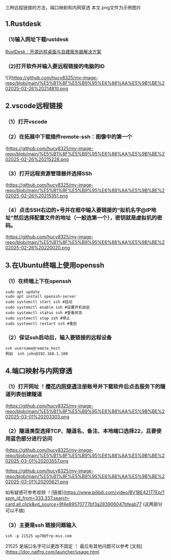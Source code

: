 三种远程链接的方法，端口映射和内网穿透
本文.png文件为示例图片

## 1.Rustdesk

### （1)输入网址下载rustdesk

[RustDesk：开源远程桌面与自建服务器解决方案](https://rustdesk.com/zh-cn/)

### （2)打开软件并输入要远程链接的电脑的ID
![](https://github.com/hucy8325/my-image-repo/blob/main/%E5%B1%8F%E5%B9%95%E6%88%AA%E5%9B%BE%202025-02-26%20214810.png


## 2.vscode远程链接

### （1）打开vscode

### （2）在拓展中下载插件remote-ssh：图像中的第一个
(https://github.com/hucy8325/my-image-repo/blob/main/%E5%B1%8F%E5%B9%95%E6%88%AA%E5%9B%BE%202025-02-26%20215228.png

### （3）打开远程资源管理器并选择SSh
(https://github.com/hucy8325/my-image-repo/blob/main/%E5%B1%8F%E5%B9%95%E6%88%AA%E5%9B%BE%202025-02-26%20215351.png

### （4）点击SSH右边的+号并在框中输入要链接的“拟机名字@IP地址”然后选择配置文件的地址（一般选第一个），密钥就是虚拟机的密码。
(https://github.com/hucy8325/my-image-repo/blob/main/%E5%B1%8F%E5%B9%95%E6%88%AA%E5%9B%BE%202025-02-26%20220020.png

## 3.在Ubuntu终端上使用openssh

### （1）在终端上下在openssh
    sudo apt update
    sudo apt install openssh-server
    sudo systemctl start ssh #启动
    sudo systemctl enable ssh #设置开机自启
    sudo systemctl status ssh #查看状态
    sudo systemctl stop ssh #停止
    sudo systemctl restart ssh #重启

### （2）保证ssh启动后，输入要链接的远程设备
    ssh username@remote_host
    例如  ssh john@192.168.1.100 

## 4.端口映射与内网穿透

### （1）打开网址 ！[樱花内网穿透](https://www.natfrp.com/user/)注册账号并下载软件后点击服务下的隧道列表创建隧道
(https://github.com/hucy8325/my-image-repo/blob/main/%E5%B1%8F%E5%B9%95%E6%88%AA%E5%9B%BE%202025-03-01%20203303.png

### （2）隧道类型选择TCP、隧道名、备注、本地端口选择22，且要使用蓝色部分进行访问
(https://github.com/hucy8325/my-image-repo/blob/main/%E5%B1%8F%E5%B9%95%E6%88%AA%E5%9B%BE%202025-03-01%20203557.png

(https://github.com/hucy8325/my-image-repo/blob/main/%E5%B1%8F%E5%B9%95%E6%88%AA%E5%9B%BE%202025-03-01%20205621.png

如有疑惑可参考视频 ！[链接](https://www.bilibili.com/video/BV1BE421T7Ep/?spm_id_from=333.337.search-card.all.click&vd_source=9f4e89570777bf3a283906047bfeab77
(这两部分可以不搞)

### （3）主要是ssh 链接问题输入
    ssh -p 21525 up70@frp-mix.com
21525 是端口名字可以更改不固定
 ！[](https://github.com/hucy8325/my-image-repo/blob/main/%E5%B1%8F%E5%B9%95%E6%88%AA%E5%9B%BE%202025-03-01%20210505.png)
    最后有其他问题可以参考 [文档](https://doc.natfrp.com/launcher/usage.html 
